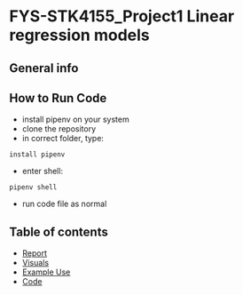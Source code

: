 # FYS-STK4155_Project1 Linear regression models

## General info


## How to Run Code
* install pipenv on your system 
* clone the repository
*  in correct folder, type:
```
install pipenv
```
* enter shell:
```
pipenv shell
```
* run code file as normal


## Table of contents
* [Report](report)
* [Visuals](code/visuals)
* [Example Use](code/example_use)
* [Code](code)

